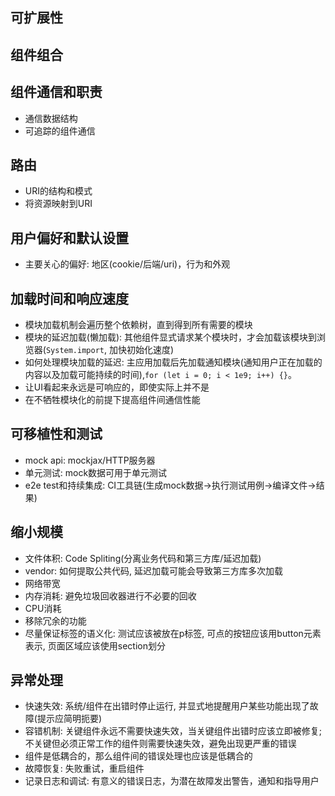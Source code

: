 ## 可扩展性
## 组件组合
## 组件通信和职责
- 通信数据结构
- 可追踪的组件通信

## 路由
- URI的结构和模式
- 将资源映射到URI

## 用户偏好和默认设置
- 主要关心的偏好: 地区(cookie/后端/uri)，行为和外观

## 加载时间和响应速度
- 模块加载机制会遍历整个依赖树，直到得到所有需要的模块
- 模块的延迟加载(懒加载): 其他组件显式请求某个模块时，才会加载该模块到浏览器(`System.import`, 加快初始化速度)
- 如何处理模块加载的延迟: 主应用加载后先加载通知模块(通知用户正在加载的内容以及加载可能持续的时间),`for (let i = 0; i < 1e9; i++) {}`。
- 让UI看起来永远是可响应的，即使实际上并不是
- 在不牺牲模块化的前提下提高组件间通信性能

## 可移植性和测试
- mock api: mockjax/HTTP服务器
- 单元测试: mock数据可用于单元测试
- e2e test和持续集成: CI工具链(生成mock数据->执行测试用例->编译文件->结果)

## 缩小规模
- 文件体积: Code Spliting(分离业务代码和第三方库/延迟加载)
- vendor: 如何提取公共代码, 延迟加载可能会导致第三方库多次加载
- 网络带宽
- 内存消耗: 避免垃圾回收器进行不必要的回收
- CPU消耗
- 移除冗余的功能
- 尽量保证标签的语义化: 测试应该被放在p标签, 可点的按钮应该用button元素表示, 页面区域应该使用section划分

## 异常处理
- 快速失效: 系统/组件在出错时停止运行, 并显式地提醒用户某些功能出现了故障(提示应简明扼要)
- 容错机制: 关键组件永远不需要快速失效，当关键组件出错时应该立即被修复; 不关键但必须正常工作的组件则需要快速失效，避免出现更严重的错误
- 组件是低耦合的，那么组件间的错误处理也应该是低耦合的
- 故障恢复: 失败重试，重启组件
- 记录日志和调试: 有意义的错误日志，为潜在故障发出警告，通知和指导用户

